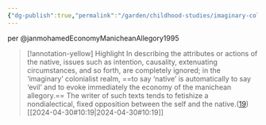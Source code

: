 ```yaml
---
{"dg-publish":true,"permalink":"/garden/childhood-studies/imaginary-colonialist-literature/","created":"2024-04-30T13:29:48.000+08:00","updated":"2024-07-31T16:21:01.000+08:00"}
---
```


per @janmohamedEconomyManicheanAllegory1995 

> [!annotation-yellow] Highlight
>In describing the attributes or actions of the native, issues such as intention, causality, extenuating circumstances, and so forth, are completely ignored; in the ‘imaginary’ colonialist realm, ==to say ‘native’ is automatically to say ‘evil’ and to evoke immediately the economy of the manichean allegory.== The writer of such texts tends to fetishize a nondialectical, fixed opposition between the self and the native.([19](zotero://open-pdf/library/items/AP4X9TIW?page=2&annotation=PQYWKWTWq))
> [[2024-04-30#10:19\|2024-04-30#10:19]]

